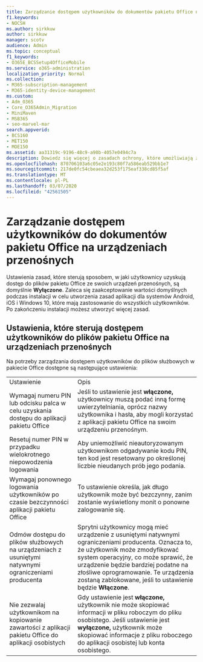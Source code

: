 ```yaml
---
title: Zarządzanie dostępem użytkowników do dokumentów pakietu Office na urządzeniach przenośnych
f1.keywords:
- NOCSH
ms.author: sirkkuw
author: sirkkuw
manager: scotv
audience: Admin
ms.topic: conceptual
f1_keywords:
- O365E_BCSSetup4OfficeMobile
ms.service: o365-administration
localization_priority: Normal
ms.collection:
- M365-subscription-management
- M365-identity-device-management
ms.custom:
- Adm_O365
- Core_O365Admin_Migration
- MiniMaven
- MSB365
- seo-marvel-mar
search.appverid:
- BCS160
- MET150
- MOE150
ms.assetid: aa31319c-9196-48c9-a90b-4057e0494c7a
description: Dowiedz się więcej o zasadach ochrony, które umożliwiają zarządzanie dostępem użytkowników do aplikacji pakietu Office i plików roboczych z urządzeń przenośnych.
ms.openlocfilehash: 870706103a6c05e2e193c80f7a586eab529bb1e7
ms.sourcegitcommit: 217de0fc54cbeaea32d253f175eaf338cd85f5af
ms.translationtype: MT
ms.contentlocale: pl-PL
ms.lasthandoff: 03/07/2020
ms.locfileid: "42561505"
---
```

# <a name="manage-how-users-access-office-documents-on-mobile-devices"></a>Zarządzanie dostępem użytkowników do dokumentów pakietu Office na urządzeniach przenośnych

 Ustawienia zasad, które sterują sposobem, w jaki użytkownicy uzyskują dostęp do plików pakietu Office ze swoich urządzeń przenośnych, są domyślnie **Wyłączone**. Zaleca się zaakceptowanie wartości domyślnych podczas instalacji w celu utworzenia zasad aplikacji dla systemów Android, iOS i Windows 10, które mają zastosowanie do wszystkich użytkowników. Po zakończeniu instalacji możesz utworzyć więcej zasad. 
  
## <a name="settings-that-control-how-users-access-office-files-on-mobile-devices"></a>Ustawienia, które sterują dostępem użytkowników do plików pakietu Office na urządzeniach przenośnych

Na potrzeby zarządzania dostępem użytkowników do plików służbowych w pakiecie Office dostępne są następujące ustawienia:
  
|||
|:-----|:-----|
|Ustawienie  <br/> |Opis  <br/> |
|Wymagaj numeru PIN lub odcisku palca w celu uzyskania dostępu do aplikacji pakietu Office  <br/> |Jeśli to ustawienie jest **włączone,** użytkownicy muszą podać inną formę uwierzytelniania, oprócz nazwy użytkownika i hasła, aby mogli korzystać z aplikacji pakietu Office na swoim urządzeniu przenośnym.  <br/> |
|Resetuj numer PIN w przypadku wielokrotnego niepowodzenia logowania  <br/> |Aby uniemożliwić nieautoryzowanym użytkownikom odgadywanie kodu PIN, ten kod jest resetowany po określonej liczbie nieudanych prób jego podania.  <br/> |
|Wymagaj ponownego logowania użytkowników po czasie bezczynności aplikacji pakietu Office  <br/> |To ustawienie określa, jak długo użytkownik może być bezczynny, zanim zostanie wyświetlony monit o ponowne zalogowanie się.  <br/> |
|Odmów dostępu do plików służbowych na urządzeniach z usuniętymi natywnymi ograniczeniami producenta  <br/> |Sprytni użytkownicy mogą mieć urządzenie z usuniętymi natywnymi ograniczeniami producenta. Oznacza to, że użytkownik może zmodyfikować system operacyjny, co może sprawić, że urządzenie będzie bardziej podatne na złośliwe oprogramowanie. Te urządzenia zostaną zablokowane, jeśli to ustawienie będzie **Włączone**.  <br/> |
|Nie zezwalaj użytkownikom na kopiowanie zawartości z aplikacji pakietu Office do aplikacji osobistych  <br/> |Gdy ustawienie jest **włączone,** użytkownik nie może skopiować informacji w pliku roboczym do pliku osobistego. Jeśli ustawienie jest **wyłączone,** użytkownik może skopiować informacje z pliku roboczego do aplikacji osobistej lub konta osobistego.  <br/> |
   

